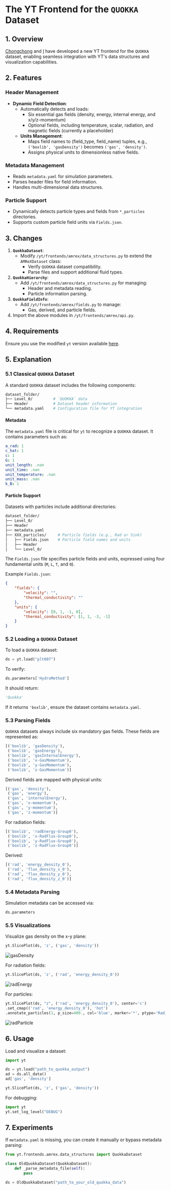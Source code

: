 # The YT Frontend for the `QUOKKA` Dataset

## 1. Overview

[Chongchong](https://github.com/chongchonghe) and [I](https://github.com/Rongjun-ANU) have developed a new YT frontend for the `QUOKKA` dataset, enabling seamless integration with YT's data structures and visualization capabilities.

## 2. Features

### **Header Management**
- **Dynamic Field Detection**:
  - Automatically detects and loads:
    - Six essential gas fields (density, energy, internal energy, and x/y/z-momentum)
    - Optional fields, including temperature, scalar, radiation, and magnetic fields (currently a placeholder)
  - **Units Management**:
    - Maps field names to (field_type, field_name) tuples, e.g., `('boxlib', 'gasDensity')` becomes `('gas', 'density')`.
    - Assigns physical units to dimensionless native fields.

### **Metadata Management**
- Reads `metadata.yaml` for simulation parameters.
- Parses header files for field information.
- Handles multi-dimensional data structures.

### **Particle Support**
- Dynamically detects particle types and fields from `*_particles` directories.
- Supports custom particle field units via `Fields.json`.

## 3. Changes

1. **`QuokkaDataset`**:
   - Modify `/yt/frontends/amrex/data_structures.py` to extend the `AMReXDataset` class:
     - Verify `QUOKKA` dataset compatibility.
     - Parse files and support additional fluid types.
2. **`QuokkaHierarchy`**:
   - Add `/yt/frontends/amrex/data_structures.py` for managing:
     - Header and metadata reading.
     - Particle information parsing.
3. **`QuokkaFieldInfo`**:
   - Add `/yt/frontends/amrex/fields.py` to manage:
     - Gas, derived, and particle fields.
4. Import the above modules in `/yt/frontends/amrex/api.py`.

## 4. Requirements

Ensure you use the modified `yt` version available [here](https://github.com/chongchonghe/yt).

## 5. Explanation

### **5.1 Classical `QUOKKA` Dataset**

A standard `QUOKKA` dataset includes the following components:

```bash
dataset_folder/
├── Level_0/         # `QUOKKA` data
├── Header           # Dataset header information
└── metadata.yaml    # Configuration file for YT integration
```

#### Metadata
The `metadata.yaml` file is critical for `yt` to recognize a `QUOKKA` dataset. It contains parameters such as:

```yaml
a_rad: 1
c_hat: 1
c: 1
G: 1
unit_length: .nan
unit_time: .nan
unit_temperature: .nan
unit_mass: .nan
k_B: 1
```

#### Particle Support
Datasets with particles include additional directories:

```bash
dataset_folder/
├── Level_0/
├── Header
├── metadata.yaml
├── XXX_particles/     # Particle fields (e.g., Rad or Sink)
│   ├── Fields.json    # Particle field names and units
│   ├── Header
│   └── Level_0/
```

The `Fields.json` file specifies particle fields and units, expressed using four fundamental units (`M`, `L`, `T`, and `Θ`).

Example `Fields.json`:

```json
{
    "fields": {
        "velocity": "",
        "thermal_conductivity": ""
    },
    "units": {
        "velocity": [0, 1, -1, 0],
        "thermal_conductivity": [1, 1, -3, -1]
    }
}
```

### **5.2 Loading a `QUOKKA` Dataset**

To load a `QUOKKA` dataset:
```python
ds = yt.load("plt007")
```

To verify:
```python
ds.parameters['HydroMethod']
```
It should return:
```python
'Quokka'
```
If it returns `'boxlib'`, ensure the dataset contains `metadata.yaml`.

### **5.3 Parsing Fields**

`QUOKKA` datasets always include six mandatory gas fields. These fields are represented as:
```python
[('boxlib', 'gasDensity'),
 ('boxlib', 'gasEnergy'),
 ('boxlib', 'gasInternalEnergy'),
 ('boxlib', 'x-GasMomentum'),
 ('boxlib', 'y-GasMomentum'),
 ('boxlib', 'z-GasMomentum')]
```
Derived fields are mapped with physical units:
```python
[('gas', 'density'),
 ('gas', 'energy'),
 ('gas', 'internalEnergy'),
 ('gas', 'x-momentum'),
 ('gas', 'y-momentum'),
 ('gas', 'z-momentum')]
```

For radiation fields:
```python
[('boxlib', 'radEnergy-Group0'),
 ('boxlib', 'x-RadFlux-Group0'),
 ('boxlib', 'y-RadFlux-Group0'),
 ('boxlib', 'z-RadFlux-Group0')]
```
Derived:
```python
[('rad', 'energy_density_0'),
 ('rad', 'flux_density_x_0'),
 ('rad', 'flux_density_y_0'),
 ('rad', 'flux_density_z_0')]
```

### **5.4 Metadata Parsing**
Simulation metadata can be accessed via:
```python
ds.parameters
```

### **5.5 Visualizations**

Visualize gas density on the x-y plane:
```python
yt.SlicePlot(ds, 'z', ('gas', 'density'))
```

![gasDensity](https://github.com/Rongjun-ANU/ytdev.README/blob/main/gasDensity.png)

For radiation fields:
```python
yt.SlicePlot(ds, 'z', ('rad', 'energy_density_0'))
```

![radEnergy](https://github.com/Rongjun-ANU/ytdev.README/blob/main/radEnergy.png)

For particles:
```python
yt.SlicePlot(ds, "z", ('rad', 'energy_density_0'), center='c')
.set_cmap(('rad', 'energy_density_0'), 'hot')
.annotate_particles(1, p_size=400., col='blue', marker='*', ptype='Rad_particles')
```

![radParticle](https://github.com/Rongjun-ANU/ytdev.README/blob/main/radParticle.png)

## 6. Usage

Load and visualize a dataset:
```python
import yt

ds = yt.load("path_to_quokka_output")
ad = ds.all_data()
ad['gas', 'density']

yt.SlicePlot(ds, 'z', ('gas', 'density'))
```

For debugging:
```python
import yt
yt.set_log_level("DEBUG")
```

## 7. Experiments

If `metadata.yaml` is missing, you can create it manually or bypass metadata parsing:
```python
from yt.frontends.amrex.data_structures import QuokkaDataset

class OldQuokkaDataset(QuokkaDataset):
    def _parse_metadata_file(self):
        pass

ds = OldQuokkaDataset("path_to_your_old_quokka_data")
```
